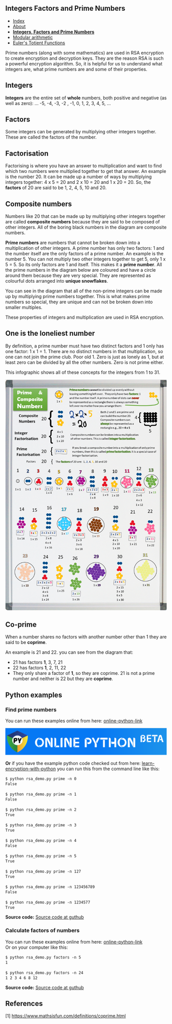 ## Integers Factors and Prime Numbers

<nav>
  <ul>
    <li><a href="./index">Index</a></li>
    <li><a href="./About">About</a></li>
    <!-- <li><a href="./What-is-cryptography">What is cryptography</a></li> -->
    <li><a href="./Integer-Factors-and-Prime-Numbers"><strong>Integers, Factors and Prime Numbers</strong></a></li>
    <li><a href="./Modular-arithmetic">Modular arithmetic</a></li>
    <li><a href="./Euler's-Totient-Function">Euler's Totient Functions</a></li>
  </ul>
</nav>

Prime numbers (along with some mathematics) are used in RSA encryption to create encryption and decryption keys. They are the reason RSA is such a powerful encryption algorithm. So, it is helpful for us to understand what integers are, what prime numbers are and some of their properties.

## Integers

**Integers** are the entire set of **whole** numbers, both positive and negative (as well as zero): ... -5, -4, -3, -2 , -1, 0, 1, 2, 3, 4, 5, ...

## Factors

Some integers can be generated by multiplying other integers together. These are called the factors of the number.

## Factorisation

Factorising is where you have an answer to multiplication and want to find which two numbers were multiplied together to get that answer. An example is the number 20. It can be made up a number of ways by multiplying integers together: 4 x 5 = 20 and 2 x 10 = 20 and 1 x 20 = 20. So, the **factors** of 20 are said to be 1, 2, 4, 5, 10 and 20.

## Composite numbers

Numbers like 20 that can be made up by multiplying other integers together are called **composite numbers** because they are said to be composed of other integers. All of the boring black numbers in the diagram are composite numbers.

**Prime numbers** are numbers that cannot be broken down into a multiplication of other integers. A prime number has only two factors: 1 and the number itself are the only factors of a prime number. An example is the number 5. You can not multiply two other integers together to get 5, only 1 x 5 = 5. So its only factors are 1 and itself. This makes it a **prime number**. All the prime numbers in the diagram below are coloured and have a circle around them because they are very special. They are represented as colourful dots arranged into **unique snowflakes**.

You can see in the diagram that all of the non-prime integers can be made up by multiplying prime numbers together. This is what makes prime numbers so special, they are unique and can not be broken down into smaller multiples.

These properties of integers and multiplication are used in RSA encryption.

## One is the loneliest number

By definition, a prime number must have two distinct factors and 1 only has one factor: 1 x 1 = 1. There are no distinct numbers in that multiplication, so one can not join the prime club. Poor old 1. Zero is just as lonely as 1, but at least zero can be divided by all the other numbers. Zero is not prime either.

This infographic shows all of these concepts for the integers from 1 to 31.

![Integers, Factoring and Prime Numbers](./images/prime-factors.png)

## Co-prime
When a number shares no factors with another number other than 1 they are said to be **coprime**.

An example is 21 and 22. you can see from the diagram that:
* 21 has factors **1**, 3, 7, 21
* 22 has factors **1**, 2, 11, 22
* They only share a factor of **1**, so they are coprime.
21 is not a prime number and neither is 22 but they are **coprime**.

## Python examples

### Find prime numbers
You can run these examples online from here: [online-python-link]

[![online-python][online-python-image]][online-python-link]  

[online-python-link]: https://www.online-python.com/SZCBYGAke8
[online-python-image]: ./images/online-python.png
[how-to-link-with-an-image]: https://meta.stackexchange.com/questions/2133/whats-the-recommended-syntax-for-an-image-with-a-link

**Or** if you have the example python code checked out from here: [learn-encryption-with-python](https://github.com/nhoyle-unsw/learn-encryption-with-python/) you can run this from the command line like this:

```console
$ python rsa_demo.py prime -n 0
False

$ python rsa_demo.py prime -n 1
False

$ python rsa_demo.py prime -n 2
True

$ python rsa_demo.py prime -n 3
True

$ python rsa_demo.py prime -n 4
False

$ python rsa_demo.py prime -n 5
True

$ python rsa_demo.py prime -n 127
True

$ python rsa_demo.py prime -n 123456789
False

$ python rsa_demo.py prime -n 1234577  
True

```

**Source code:** [Source code at guthub](https://github.com/nhoyle-unsw/learn-encryption-with-python/blob/main/primes.py#L8)

### Calculate factors of numbers
You can run these examples online from here: [online-python-link]  
Or on your computer like this:
```console
$ python rsa_demo.py factors -n 5
1

$ python rsa_demo.py factors -n 24
1 2 3 4 6 8 12 
```
**Source code:** [Source code at guthub](https://github.com/nhoyle-unsw/learn-encryption-with-python/blob/main/factors.py#L36)

## References
[1] https://www.mathsisfun.com/definitions/coprime.html
